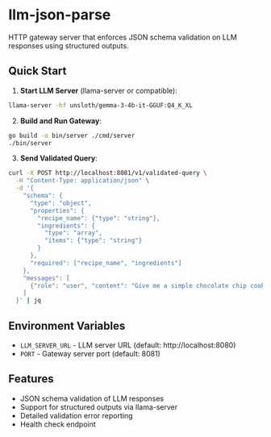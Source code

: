 # llm-json-parse

HTTP gateway server that enforces JSON schema validation on LLM responses using structured outputs.

## Quick Start

1. **Start LLM Server** (llama-server or compatible):
```bash
llama-server -hf unsloth/gemma-3-4b-it-GGUF:Q4_K_XL
```

2. **Build and Run Gateway**:
```bash
go build -o bin/server ./cmd/server
./bin/server
```

3. **Send Validated Query**:
```bash
curl -X POST http://localhost:8081/v1/validated-query \
  -H "Content-Type: application/json" \
  -d '{
    "schema": {
      "type": "object",
      "properties": {
        "recipe_name": {"type": "string"},
        "ingredients": {
          "type": "array",
          "items": {"type": "string"}
        }
      },
      "required": ["recipe_name", "ingredients"]
    },
    "messages": [
      {"role": "user", "content": "Give me a simple chocolate chip cookie recipe"}
    ]
  }' | jq
```

## Environment Variables

- `LLM_SERVER_URL` - LLM server URL (default: http://localhost:8080)
- `PORT` - Gateway server port (default: 8081)

## Features

- JSON schema validation of LLM responses
- Support for structured outputs via llama-server
- Detailed validation error reporting
- Health check endpoint
